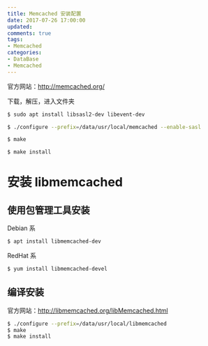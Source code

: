 ```yaml
---
title: Memcached 安装配置
date: 2017-07-26 17:00:00
updated:
comments: true
tags:
- Memcached
categories:
- DataBase
- Memcached
---
```


官方网站：http://memcached.org/

<!--more-->

下载，解压，进入文件夹

```bash
$ sudo apt install libsasl2-dev libevent-dev

$ ./configure --prefix=/data/usr/local/memcached --enable-sasl

$ make

$ make install  
```

# 安装 libmemcached

## 使用包管理工具安装

Debian 系

```bash
$ apt install libmemcached-dev
```

RedHat 系

```bash
$ yum install libmemcached-devel
```

## 编译安装

官方网站：http://libmemcached.org/libMemcached.html

```bash
$ ./configure --prefix=/data/usr/local/libmemcached
$ make
$ make install
```
